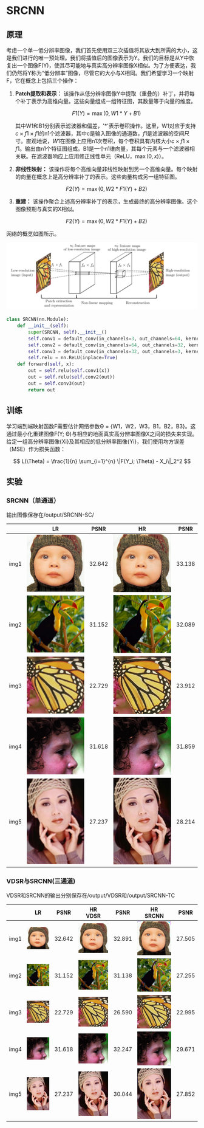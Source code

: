 # SRCNN

## 原理

考虑一个单一低分辨率图像，我们首先使用双三次插值将其放大到所需的大小，这是我们进行的唯一预处理。我们将插值后的图像表示为Y。我们的目标是从Y中恢复出一个图像F(Y)，使其尽可能地与真实高分辨率图像X相似。为了方便表达，我们仍然将Y称为“低分辨率”图像，尽管它的大小与X相同。我们希望学习一个映射F，它在概念上包括三个操作：

1. **Patch提取和表示：** 该操作从低分辨率图像Y中提取（重叠的）补丁，并将每个补丁表示为高维向量。这些向量组成一组特征图，其数量等于向量的维度。

   $$
   F1(Y) = \max(0, W1 * Y + B1)
   $$

   其中W1和B1分别表示滤波器和偏差，'*'表示卷积操作。这里，W1对应于支持$c×f1×f1$的n1个滤波器，其中c是输入图像的通道数，$f1$是滤波器的空间尺寸。直观地说，$W1$在图像上应用n1次卷积，每个卷积具有内核大小$c×f1×f1$。输出由n1个特征图组成。B1是一个n1维向量，其每个元素与一个滤波器相关联。在滤波器响应上应用修正线性单元（ReLU，$\max(0, x)$）。
2. **非线性映射：** 该操作将每个高维向量非线性映射到另一个高维向量。每个映射的向量在概念上是高分辨率补丁的表示。这些向量构成另一组特征图。

   $$
   F2(Y) = \max(0, W2 * F1(Y) + B2)
   $$
3. **重建：** 该操作聚合上述高分辨率补丁的表示，生成最终的高分辨率图像。这个图像预期与真实的X相似。

   $$
   F2(Y) = \max(0, W2 * F1(Y) + B2)
   $$

网络的概览如图所示。

![1708956819152](image/README/1708956819152.png)

```python
class SRCNN(nn.Module):
    def __init__(self):
        super(SRCNN, self).__init__()
        self.conv1 = default_conv(in_channels=3, out_channels=64, kernel_size=9, padding=4, bias=False, init_scale=0.1)
        self.conv2 = default_conv(in_channels=64, out_channels=32, kernel_size=1, padding=0, bias=False, init_scale=0.1)
        self.conv3 = default_conv(in_channels=32, out_channels=3, kernel_size=5, padding=2, bias=False, init_scale=0.1)
        self.relu = nn.ReLU(inplace=True)
    def forward(self, x):
        out = self.relu(self.conv1(x))
        out = self.relu(self.conv2(out))
        out = self.conv3(out)
        return out
```

## 训练

学习端到端映射函数F需要估计网络参数Θ = {W1，W2，W3，B1，B2，B3}。这通过最小化重建图像F(Y; Θ)与相应的地面真实高分辨率图像X之间的损失来实现。给定一组高分辨率图像{Xi}及其相应的低分辨率图像{Yi}，我们使用均方误差（MSE）作为损失函数：

$$
L(\Theta) = \frac{1}{n} \sum_{i=1}^{n} \|F(Y_i; \Theta) - X_i\|_2^2
$$

## 实验

### SRCNN（单通道）

输出图像保存在/output/SRCNN-SC/

|      | LR                             | PSNR   | HR                               | PSNR   |
| ---- | ------------------------------ | ------ | -------------------------------- | ------ |
| img1 | ![1](output\SRCNN-SC\input1.png) | 32.642 | ![2](output\SRCNN-SC\output_1.png) | 33.138 |
| img2 | ![1](output\SRCNN-SC\input2.png) | 31.152 | ![2](output\SRCNN-SC\output_2.png) | 32.089 |
| img3 | ![1](output\SRCNN-SC\input3.png) | 22.729 | ![2](output\SRCNN-SC\output_3.png) | 23.912 |
| img4 | ![1](output\SRCNN-SC\input4.png) | 31.618 | ![2](output\SRCNN-SC\output_4.png) | 31.859 |
| img5 | ![1](output\SRCNN-SC\input5.png) | 27.237 | ![2](output\SRCNN-SC\output_5.png) | 28.214 |

### VDSR与SRCNN(三通道)

VDSR和SRCNN的输出分别保存在/output/VDSR和/output/SRCNN-TC

|      |             LR             | PSNR   | HR<br />VDSR                 | PSNR   | HR<br />SRCNN                    | PSNR   |
| ---- | :------------------------: | ------ | ---------------------------- | ------ | -------------------------------- | ------ |
| img1 | ![1](output\VDSR\input1.png) | 32.642 | ![2](output\VDSR\output_1.png) | 32.891 | ![2](output\SRCNN-TC\output_1.png) | 27.505 |
| img2 | ![1](output\VDSR\input2.png) | 31.152 | ![2](output\VDSR\output_2.png) | 31.138 | ![2](output\SRCNN-TC\output_2.png) | 27.255 |
| img3 | ![1](output\VDSR\input3.png) | 22.729 | ![2](output\VDSR\output_3.png) | 26.590 | ![2](output\SRCNN-TC\output_3.png) | 22.995 |
| img4 | ![1](output\VDSR\input4.png) | 31.618 | ![2](output\VDSR\output_4.png) | 32.247 | ![2](output\SRCNN-TC\output_4.png) | 29.671 |
| img5 | ![1](output\VDSR\input5.png) | 27.237 | ![2](output\VDSR\output_5.png) | 30.044 | ![2](output\SRCNN-TC\output_5.png) | 27.852 |
